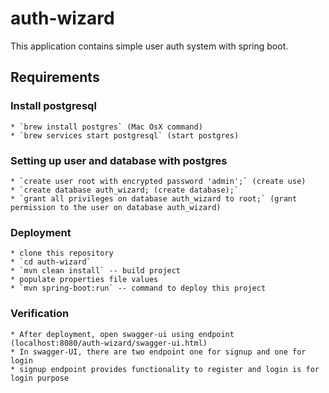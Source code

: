 # auth-wizard

This application contains simple user auth system with spring boot. 

## Requirements
### Install postgresql 
    * `brew install postgres` (Mac OsX command)
    * `brew services start postgresql` (start postgres)
### Setting up user and database with postgres
    * `create user root with encrypted password 'admin';` (create use)
    * `create database auth_wizard; (create database);`
    * `grant all privileges on database auth_wizard to root;` (grant permission to the user on database auth_wizard)
        
### Deployment
    * clone this repository
    * `cd auth-wizard`
    * `mvn clean install` -- build project
    * populate properties file values
    * `mvn spring-boot:run` -- command to deploy this project
### Verification
    * After deployment, open swagger-ui using endpoint (localhost:8080/auth-wizard/swagger-ui.html)
    * In swagger-UI, there are two endpoint one for signup and one for login
    * signup endpoint provides functionality to register and login is for login purpose
              
